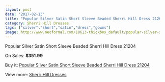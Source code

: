 ```yaml
---
layout: post
date: '2017-02-13'
title: "Popular Silver Satin Short Sleeve Beaded Sherri Hill Dress 21204"
category: Sherri Hill Dresses
tags: ["silver","short","satin","dress","gowns"]
image: http://www.neoformal.com/18613-thickbox_default/popular-silver-satin-short-sleeve-beaded-sherri-hill-dress-21204.jpg
---
```

Popular Silver Satin Short Sleeve Beaded Sherri Hill Dress 21204

On Sales: **$351.99**
<a href="https://www.neoformal.com/en/sherri-hill-dresses-2014/5948-popular-silver-satin-short-sleeve-beaded-sherri-hill-dress-21204.html"><amp-img layout="responsive" width="600" height="600" src="//www.neoformal.com/18613-thickbox_default/popular-silver-satin-short-sleeve-beaded-sherri-hill-dress-21204.jpg" alt="Popular Silver Satin Short Sleeve Beaded Sherri Hill Dress 21204 0" /></a>
<a href="https://www.neoformal.com/en/sherri-hill-dresses-2014/5948-popular-silver-satin-short-sleeve-beaded-sherri-hill-dress-21204.html"><amp-img layout="responsive" width="600" height="600" src="//www.neoformal.com/18614-thickbox_default/popular-silver-satin-short-sleeve-beaded-sherri-hill-dress-21204.jpg" alt="Popular Silver Satin Short Sleeve Beaded Sherri Hill Dress 21204 1" /></a>

Buy it: [Popular Silver Satin Short Sleeve Beaded Sherri Hill Dress 21204](https://www.neoformal.com/en/sherri-hill-dresses-2014/5948-popular-silver-satin-short-sleeve-beaded-sherri-hill-dress-21204.html "Popular Silver Satin Short Sleeve Beaded Sherri Hill Dress 21204")

View more: [Sherri Hill Dresses](https://www.neoformal.com/en/73-sherri-hill-dresses-2014 "Sherri Hill Dresses")